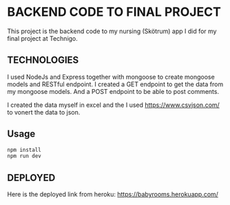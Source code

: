 # BACKEND CODE TO FINAL PROJECT
This project is the backend code to my nursing (Skötrum) app I did for my final project at Technigo.

## TECHNOLOGIES
I used NodeJs and Express together with mongoose to create mongoose models and RESTful endpoint. I created a GET endpoint to get the data from my mongoose models. And a POST endpoint to be able to post comments.

I created the data myself in excel and the I used https://www.csvjson.com/ to vonert the data to json. 

## Usage
```bash
npm install
npm run dev
```

## DEPLOYED

Here is the deployed link from heroku: https://babyrooms.herokuapp.com/




